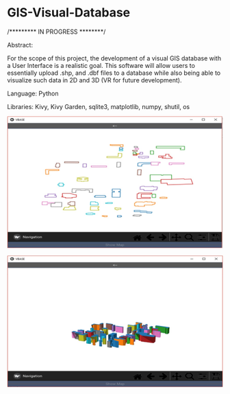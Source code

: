 # GIS-Visual-Database
/********* IN PROGRESS ********/


Abstract:

For the scope of this project, the development of a visual GIS database with a User Interface is a realistic goal. This software will allow users to essentially upload .shp, and .dbf files to a database while also being able to visualize such data in 2D and 3D (VR for future development). 


Language: Python

Libraries: Kivy, Kivy Garden, sqlite3, matplotlib, numpy, shutil, os


![alt text](https://github.com/bbrownrichardson/GIS-Visual-Database/blob/master/Screenshots/VisualScreen%202D.jpg "Shapefile visualized in 2D")


![alt text](https://github.com/bbrownrichardson/GIS-Visual-Database/blob/master/Screenshots/VisualScreen%203D.jpg "Shapefile visualized in 3D")


